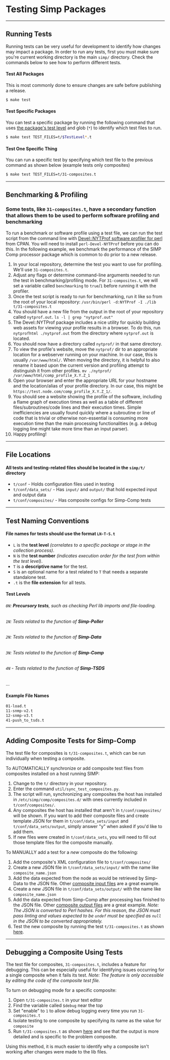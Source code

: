 # Testing Simp Packages
---
## Running Tests
Running tests can be very useful for development to identify how changes may impact a package. In order to run any tests, first you must make sure you're current working directory is the main `simp/` directory. Check the commands below to see how to perform different tests.

####  Test All Packages
This is most commonly done to ensure changes are safe before publishing a release.
```sh
$ make test
```
#### Test Specific Packages
You can test a specific package by running the following command that uses [the package's test level](#test-naming-conventions) and glob (`*`) to identify which test files to run.
```sh
$ make test TEST_FILES=t/$TestLevel*.t
```
#### Test One Specific Thing
You can run a specific test by specifying which test file to the previous command as shown below (example tests only composites)
```sh
$ make test TEST_FILES=t/31-composites.t
```

---
## Benchmarking & Profiling
### Some tests, like `31-composites.t`, have a secondary function that allows them to be used to perform software profiling and benchmarking
To run a benchmark or software profile using a test file, we can run the test script from the command line with [Devel::NYTProf software profiler for perl](https://metacpan.org/pod/Devel::NYTProf) from CPAN. You will need to install `perl-Devel-NYTProf` before you can do this. In the following example, we benchmark the performance of the SIMP Comp processor package which is common to do prior to a new release.

1. In your local repository, determine the test you want to use for profiling. We'll use `31-composites.t`.
2. Adjust any flags or determine command-line arguments needed to run the test in benchmarking/profiling mode. For `31-composites.t`, we will set a variable called `benchmarking` to `true`/`1` before running it with the profiler.
3. Once the test script is ready to run for benchmarking, run it like so from the root of your local repository:
`/usr/bin/perl -d:NYTProf -I ./lib t/31-composites.t`
4. You should have a new file from the output in the root of your repository called `nytprof.out`.
`ls -l | grep "nytprof.out"`
5. The Devel::NYTProf package includes a nice utility for quickly building web assets for viewing your profile results in a browser. To do this, run `nytprofhtml ./nytprof.out` from the directory where `nytprof.out` is located.
6. You should now have a directory called `nytprof/` in that same directory.
7. To view the profile's website, move the `nytprof/` dir to an appropriate location for a webserver running on your machine. In our case, this is usually `/var/www/html/`. When moving the directory, it is helpful to also rename it based upon the current version and profiling attempt to distinguish it from other profiles. 
`mv ./nytprof/ /var/www/html/comp_profile_X.Y.Z_1`
8. Open your browser and enter the appropriate URL for your hostname and the location/alias of your profile directory. In our case, this might be `https://test.node.com/comp_profile_X.Y.Z_1/`.
9. You should see a website showing the profile of the software, including a flame graph of execution times as well as a table of different files/subroutines/code lines and their execution times. Simple inefficiencies are usually found quickly where a subroutine or line of code that is trivial or otherwise non-essential is consuming more execution time than the main processing functionalities (e.g. a debug logging line might take more time than an input parser).
10. Happy profiling!

---
## File Locations
#### All tests and testing-related files should be located in the ```simp/t/``` directory
- `t/conf` - Holds configuration files used in testing
- `t/conf/data_sets/` - Has `input/` and `output/` that hold expected input and output data
- `t/conf/composites/` - Has composite configs for Simp-Comp tests

---
## Test Naming Conventions
#### File names for tests should use the format `LN-T-S.t` 
- `L` is the **test level** *(correlates to a specific package or stage in the collection process)*.
- `N` is the **test number** *(indicates execution order for the test from within the test level)*.
- `T` is a **descriptive name** for the test.
- `S` is an optional name for a test related to `T` that needs a separate standalone test.
- `.t` is the **file extension** for all tests.

#### Test Levels
###### `0N`: **Precursory tests**, such as checking Perl lib imports and file-loading.
###### `1N`: Tests related to the function of **Simp-Poller**
###### `2N`: Tests related to the function of **Simp-Data**
###### `3N`: Tests related to the function of **Simp-Comp**
###### `4N` - Tests related to the function of **Simp-TSDS**
...

#### Example File Names

```sh
01-load.t
11-snmp-v2.t
12-snmp-v3.t
41-push_to_tsds.t
```

---
## Adding Composite Tests for Simp-Comp
The test file for composites is `t/31-composites.t`, which can be run individually when testing a composite.


To AUTOMATICALLY synchronize or add composite test files from composites installed on a host running SIMP:
1. Change to the `t/` directory in your repository.
2. Enter the command `util/sync_test_composites.py`.
3. The script will run, synchronizing any composites the host has installed in `/etc/simp/comp/composites.d/` with ones currently included in `t/conf/composites/`.
4. Any composites the host has installed that aren't in `t/conf/composites/` will be shown. If you want to add their composite files and create template JSON for them in `t/conf/data_sets/input` and `t/conf/data_sets/output`, simply answer "y" when asked if you'd like to add them.
5. If new files were created in `t/conf/data_sets`, you will need to fill out those template files for the composite manually.


To MANUALLY add a test for a *new* composite do the following:
1. Add the composite's XML configuration file to `t/conf/composites/`
2. Create a new JSON file in `t/conf/data_sets/input/` with the name like `composite_name.json`
3. Add the data expected from the node as would be retrieved by Simp-Data to the JSON file. Other [composite input files](https://github.com/GlobalNOC/simp/tree/master/t/conf/data_sets/input) are a great example.
4. Create a new JSON file in `t/conf/data_sets/output/` with the name like `composite_name.json`
5. Add the data expected from Simp-Comp after processing has finished to the JSON file. Other [composite output files](https://github.com/GlobalNOC/simp/tree/master/t/conf/data_sets/output) are a great example. *Note: The JSON is converted to Perl hashes. For this reason, the JSON must pass linting and values expected to be `undef` must be specified as `null` in the JSON to be converted appropriately.*
6. Test the new composite by running the test `t/31-composites.t` as shown [here](#test-one-specific-thing).

---
## Debugging a Composite Using Tests
The test file for composites, `31-composites.t`, includes a feature for debugging. This can be especially useful for identifying issues occurring for a single composite when it fails its test.
*Note: The feature is only accessible by editing the code of the composite test file.*

To turn on debugging mode for a specific composite:
1. Open `t/31-composites.t` in your text editor
2. Find the variable called `$debug` near the top
3. Set "enable" to `1` to allow debug logging every time you run `31-composites.t`
4. Isolate testing to one composite by specifying its name as the value for `composite`
5. Run `t/31-composites.t` as shown [here](#test-one-specific-thing) and see that the output is more detailed and is specific to the problem composite.

Using this method, it is much easier to identify why a composite isn't working after changes were made to the lib files. 
